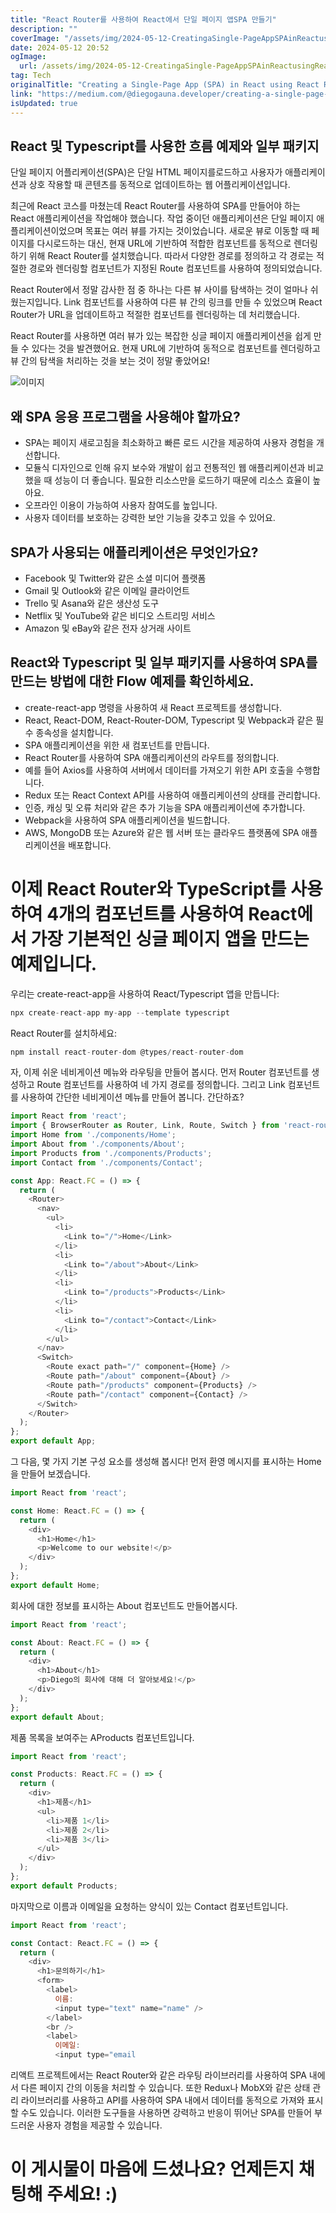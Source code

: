 ```yaml
---
title: "React Router를 사용하여 React에서 단일 페이지 앱SPA 만들기"
description: ""
coverImage: "/assets/img/2024-05-12-CreatingaSingle-PageAppSPAinReactusingReactRouter_0.png"
date: 2024-05-12 20:52
ogImage: 
  url: /assets/img/2024-05-12-CreatingaSingle-PageAppSPAinReactusingReactRouter_0.png
tag: Tech
originalTitle: "Creating a Single-Page App (SPA) in React using React Router"
link: "https://medium.com/@diegogauna.developer/creating-a-single-page-app-spa-in-react-using-react-router-db37b89b3f73"
isUpdated: true
---
```





## React 및 Typescript를 사용한 흐름 예제와 일부 패키지

단일 페이지 어플리케이션(SPA)은 단일 HTML 페이지를로드하고 사용자가 애플리케이션과 상호 작용할 때 콘텐츠를 동적으로 업데이트하는 웹 어플리케이션입니다.

최근에 React 코스를 마쳤는데 React Router를 사용하여 SPA를 만들어야 하는 React 애플리케이션을 작업해야 했습니다. 작업 중이던 애플리케이션은 단일 페이지 애플리케이션이었으며 목표는 여러 뷰를 가지는 것이었습니다. 새로운 뷰로 이동할 때 페이지를 다시로드하는 대신, 현재 URL에 기반하여 적합한 컴포넌트를 동적으로 렌더링하기 위해 React Router를 설치했습니다. 따라서 다양한 경로를 정의하고 각 경로는 적절한 경로와 렌더링할 컴포넌트가 지정된 Route 컴포넌트를 사용하여 정의되었습니다.

React Router에서 정말 감사한 점 중 하나는 다른 뷰 사이를 탐색하는 것이 얼마나 쉬웠는지입니다. Link 컴포넌트를 사용하여 다른 뷰 간의 링크를 만들 수 있었으며 React Router가 URL을 업데이트하고 적절한 컴포넌트를 렌더링하는 데 처리했습니다.



React Router를 사용하면 여러 뷰가 있는 복잡한 싱글 페이지 애플리케이션을 쉽게 만들 수 있다는 것을 발견했어요. 현재 URL에 기반하여 동적으로 컴포넌트를 렌더링하고 뷰 간의 탐색을 처리하는 것을 보는 것이 정말 좋았어요!

![이미지](/assets/img/2024-05-12-CreatingaSingle-PageAppSPAinReactusingReactRouter_0.png)

## 왜 SPA 응용 프로그램을 사용해야 할까요?

- SPA는 페이지 새로고침을 최소화하고 빠른 로드 시간을 제공하여 사용자 경험을 개선합니다.
- 모듈식 디자인으로 인해 유지 보수와 개발이 쉽고 전통적인 웹 애플리케이션과 비교했을 때 성능이 더 좋습니다. 필요한 리소스만을 로드하기 때문에 리소스 효율이 높아요.
- 오프라인 이용이 가능하여 사용자 참여도를 높입니다.
- 사용자 데이터를 보호하는 강력한 보안 기능을 갖추고 있을 수 있어요.



## SPA가 사용되는 애플리케이션은 무엇인가요?

- Facebook 및 Twitter와 같은 소셜 미디어 플랫폼
- Gmail 및 Outlook와 같은 이메일 클라이언트
- Trello 및 Asana와 같은 생산성 도구
- Netflix 및 YouTube와 같은 비디오 스트리밍 서비스
- Amazon 및 eBay와 같은 전자 상거래 사이트

## React와 Typescript 및 일부 패키지를 사용하여 SPA를 만드는 방법에 대한 Flow 예제를 확인하세요.

- create-react-app 명령을 사용하여 새 React 프로젝트를 생성합니다.
- React, React-DOM, React-Router-DOM, Typescript 및 Webpack과 같은 필수 종속성을 설치합니다.
- SPA 애플리케이션을 위한 새 컴포넌트를 만듭니다.
- React Router를 사용하여 SPA 애플리케이션의 라우트를 정의합니다.
- 예를 들어 Axios를 사용하여 서버에서 데이터를 가져오기 위한 API 호출을 수행합니다.
- Redux 또는 React Context API를 사용하여 애플리케이션의 상태를 관리합니다.
- 인증, 캐싱 및 오류 처리와 같은 추가 기능을 SPA 애플리케이션에 추가합니다.
- Webpack을 사용하여 SPA 애플리케이션을 빌드합니다.
- AWS, MongoDB 또는 Azure와 같은 웹 서버 또는 클라우드 플랫폼에 SPA 애플리케이션을 배포합니다.



# 이제 React Router와 TypeScript를 사용하여 4개의 컴포넌트를 사용하여 React에서 가장 기본적인 싱글 페이지 앱을 만드는 예제입니다.

우리는 create-react-app을 사용하여 React/Typescript 앱을 만듭니다:

```js
npx create-react-app my-app --template typescript
```

React Router를 설치하세요:



```js
npm install react-router-dom @types/react-router-dom
```

자, 이제 쉬운 네비게이션 메뉴와 라우팅을 만들어 봅시다. 먼저 Router 컴포넌트를 생성하고 Route 컴포넌트를 사용하여 네 가지 경로를 정의합니다. 그리고 Link 컴포넌트를 사용하여 간단한 네비게이션 메뉴를 만들어 봅니다. 간단하죠?

```js
import React from 'react';
import { BrowserRouter as Router, Link, Route, Switch } from 'react-router-dom';
import Home from './components/Home';
import About from './components/About';
import Products from './components/Products';
import Contact from './components/Contact';
```

```js
const App: React.FC = () => {
  return (
    <Router>
      <nav>
        <ul>
          <li>
            <Link to="/">Home</Link>
          </li>
          <li>
            <Link to="/about">About</Link>
          </li>
          <li>
            <Link to="/products">Products</Link>
          </li>
          <li>
            <Link to="/contact">Contact</Link>
          </li>
        </ul>
      </nav>
      <Switch>
        <Route exact path="/" component={Home} />
        <Route path="/about" component={About} />
        <Route path="/products" component={Products} />
        <Route path="/contact" component={Contact} />
      </Switch>
    </Router>
  );
};
export default App;
```



그 다음, 몇 가지 기본 구성 요소를 생성해 봅시다! 먼저 환영 메시지를 표시하는 Home을 만들어 보겠습니다.

```js
import React from 'react';
```

```js
const Home: React.FC = () => {
  return (
    <div>
      <h1>Home</h1>
      <p>Welcome to our website!</p>
    </div>
  );
};
export default Home;
```

회사에 대한 정보를 표시하는 About 컴포넌트도 만들어봅시다.



```js
import React from 'react';
```

```js
const About: React.FC = () => {
  return (
    <div>
      <h1>About</h1>
      <p>Diego의 회사에 대해 더 알아보세요!</p>
    </div>
  );
};
export default About;
```

제품 목록을 보여주는 AProducts 컴포넌트입니다.

```js
import React from 'react';
```



```js
const Products: React.FC = () => {
  return (
    <div>
      <h1>제품</h1>
      <ul>
        <li>제품 1</li>
        <li>제품 2</li>
        <li>제품 3</li>
      </ul>
    </div>
  );
};
export default Products;
```

마지막으로 이름과 이메일을 요청하는 양식이 있는 Contact 컴포넌트입니다.

```js
import React from 'react';
```

```js
const Contact: React.FC = () => {
  return (
    <div>
      <h1>문의하기</h1>
      <form>
        <label>
          이름:
          <input type="text" name="name" />
        </label>
        <br />
        <label>
          이메일:
          <input type="email
```  



리액트 프로젝트에서는 React Router와 같은 라우팅 라이브러리를 사용하여 SPA 내에서 다른 페이지 간의 이동을 처리할 수 있습니다. 또한 Redux나 MobX와 같은 상태 관리 라이브러리를 사용하고 API를 사용하여 SPA 내에서 데이터를 동적으로 가져와 표시할 수도 있습니다. 이러한 도구들을 사용하면 강력하고 반응이 뛰어난 SPA를 만들어 부드러운 사용자 경험을 제공할 수 있습니다.

# 이 게시물이 마음에 드셨나요? 언제든지 채팅해 주세요! :)